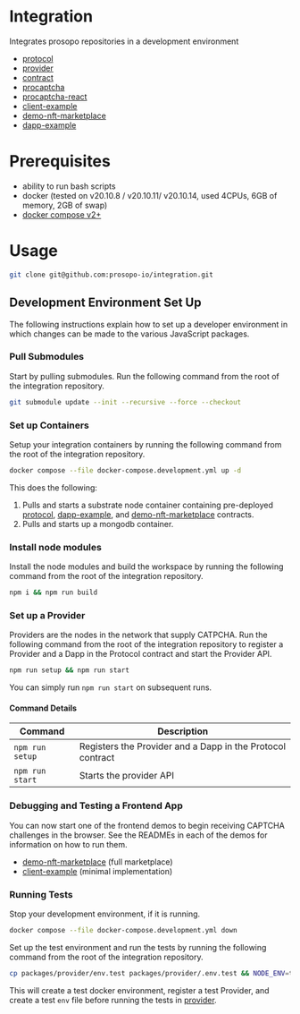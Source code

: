 # Integration
Integrates prosopo repositories in a development environment

- [protocol](https://github.com/prosopo-io/protocol/)
- [provider](https://github.com/prosopo-io/provider)
- [contract](https://github.com/prosopo-io/contract)
- [procaptcha](https://github.com/prosopo-io/procaptcha)
- [procaptcha-react](https://github.com/prosopo-io/procaptcha-react)
- [client-example](https://github.com/prosopo-io/client-example)
- [demo-nft-marketplace](https://github.com/prosopo-io/demo-nft-marketplace)
- [dapp-example](https://github.com/prosopo-io/dapp-example)

# Prerequisites
- ability to run bash scripts
- docker (tested on v20.10.8 / v20.10.11/ v20.10.14, used 4CPUs, 6GB of memory, 2GB of swap)
- [docker compose v2+](https://www.docker.com/blog/announcing-compose-v2-general-availability/)

# Usage

```bash
git clone git@github.com:prosopo-io/integration.git
````

## Development Environment Set Up

The following instructions explain how to set up a developer environment in which changes can be made to the various JavaScript packages.


### Pull Submodules

Start by pulling submodules. Run the following command from the root of the integration repository.

```bash
git submodule update --init --recursive --force --checkout
```

### Set up Containers

Setup your integration containers by running the following command from the root of the integration repository.

```bash
docker compose --file docker-compose.development.yml up -d
```

This does the following:

1. Pulls and starts a substrate node container containing pre-deployed [protocol](https://github.com/prosopo-io/protocol/), [dapp-example](https://github.com/prosopo-io/dapp-example), and [demo-nft-marketplace](https://github.com/prosopo-io/demo-nft-marketplace) contracts.
2. Pulls and starts up a mongodb container.

### Install node modules

Install the node modules and build the workspace by running the following command from the root of the integration repository.

```bash
npm i && npm run build
```

### Set up a Provider

Providers are the nodes in the network that supply CATPCHA. Run the following command from the root of the integration repository to register a Provider and a Dapp in the Protocol contract and start the Provider API.

```bash
npm run setup && npm run start
```

You can simply run `npm run start` on subsequent runs.

#### Command Details
| Command         | Description                                                |
|-----------------|------------------------------------------------------------|
| `npm run setup` | Registers the Provider and a Dapp in the Protocol contract |
| `npm run start` | Starts the provider API                                    |

### Debugging and Testing a Frontend App

You can now start one of the frontend demos to begin receiving CAPTCHA challenges in the browser. See the READMEs in each of the demos for information on how to run them.

- [demo-nft-marketplace](https://github.com/prosopo-io/demo-nft-marketplace) (full marketplace)
- [client-example](https://github.com/prosopo-io/client-example) (minimal implementation)


### Running Tests

Stop your development environment, if it is running.

```bash
docker compose --file docker-compose.development.yml down
```

Set up the test environment and run the tests by running the following command from the root of the integration repository.

```bash
cp packages/provider/env.test packages/provider/.env.test && NODE_ENV=test npm run test
```

This will create a test docker environment, register a test Provider, and create a test `env` file before running the tests in [provider](https://github.com/prosopo-io/provider).
